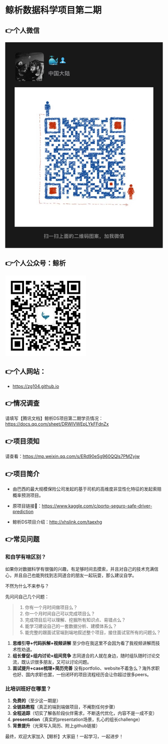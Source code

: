 # 鲸析数据科学项目第二期


## 👉个人微信

![来加我！](pic/qrcode_WeChat.jpg)

## 👉个人公众号：鲸析

![加入鲸析，给你惊喜！](pic/qrcode_account.jpg)


## 👉个人网站：

* https://zg104.github.io

## 👉情况调查

请填写【腾讯文档】鲸析DS项目第二期学员情况：https://docs.qq.com/sheet/DRWlVWEpLYkFFdnZx


## 👉项目须知

请查看：https://mp.weixin.qq.com/s/ERd90eSg960QQls7PMZyjw


## 👉项目简介

- 由巴西的最大规模保险公司发起的基于司机的高维度非显性化特征的发起索赔概率预测项目。

- 原项目链接🔗：https://www.kaggle.com/c/porto-seguro-safe-driver-prediction

- 鲸析DS项目介绍：http://xhslink.com/taexhg


## 👉常见问题

### 和自学有啥区别？

如果你对数据科学有很强的兴趣，有足够时间去摸索，并且对自己的技术充满信心，并且自己也能狗找到志同道合的朋友一起玩耍，那么建议自学。

不然为什么不来参与？

先问问自己几个问题：

> 1. 你有一个月时间做项目么？
> 2. 你一个月时间自己可以完成项目么？
> 3. 完成项目后可以理解、挖掘所有知识点、易错点么？
> 4. 能学习建设自己的一套数据分析、建模体系么？
> 5. 能完整的跟面试官端到端地叙述整个项目，接住面试官所有的问题么？

1. **思维引导+代码拆解+视频讲解** 至少你在我这里不会因为看了我视频讲解而技术性劝退。
2. **组长督促+组内讨论+组间竞争** 志同道合的人就在身边，随时组队随时讨论交流，既认识很多朋友，又可以讨论问题。
3. **面试提升+case梳理+简历完善** 没有portfolio、website不着急么？海外求职也好、国内求职也罢，一份闭环的项目流程经历会让你超过很多peers。



### 比培训班好在哪里？

1. **免费的**（至少这一期是）
2. **全链路教程**（真正的端到端做项目，不阉割任何步骤）
3. **全程追踪**（切实了解各阶段伙伴需求，不断迭代优化，内容不是一成不变）
4. **presentation**（真实的presentation场景，扎心的组长challenge）
5. **背景提升**（光荣写入简历、附上github链接）

最终，欢迎大家加入【鲸析】大家庭！一起学习，一起进步！
